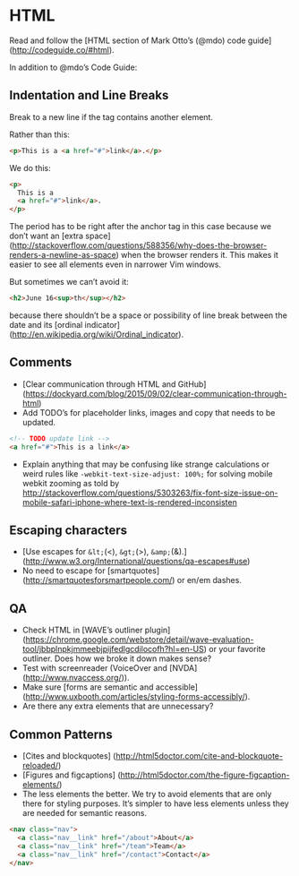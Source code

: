 # HTML

Read and follow the
[HTML section of Mark Otto’s (@mdo) code guide]
(http://codeguide.co/#html).

In addition to @mdo’s Code Guide:

## Indentation and Line Breaks

Break to a new line if the tag contains another element.

Rather than this:

```html
<p>This is a <a href="#">link</a>.</p>
```

We do this:

```html
<p>
  This is a
  <a href="#">link</a>.
</p>
```

The period has to be right after the anchor tag in this case because we don’t want an
[extra space]
(http://stackoverflow.com/questions/588356/why-does-the-browser-renders-a-newline-as-space)
when the browser renders it. This makes it easier to see all elements
even in narrower Vim windows.

But sometimes we can’t avoid it:

```html
<h2>June 16<sup>th</sup></h2>
```

because there shouldn’t be a space or possibility of line break
between the date and its
[ordinal indicator]
(http://en.wikipedia.org/wiki/Ordinal_indicator).

## Comments

* [Clear communication through HTML and GitHub]
  (https://dockyard.com/blog/2015/09/02/clear-communication-through-html)
* Add TODO’s for placeholder links, images and copy that needs to be
  updated.
```html
<!-- TODO update link -->
<a href="#">This is a link</a>
```
* Explain anything that may be confusing like strange calculations or
  weird rules like `-webkit-text-size-adjust: 100%;` for solving mobile
  webkit zooming as told by
  http://stackoverflow.com/questions/5303263/fix-font-size-issue-on-mobile-safari-iphone-where-text-is-rendered-inconsisten

## Escaping characters

* [Use escapes for `&lt;`(<), `&gt;`(>), `&amp;`(&).]
  (http://www.w3.org/International/questions/qa-escapes#use)
* No need to escape for
  [smartquotes]
  (http://smartquotesforsmartpeople.com/) or en/em dashes.

## QA

* Check HTML in
  [WAVE’s outliner plugin]
  (https://chrome.google.com/webstore/detail/wave-evaluation-tool/jbbplnpkjmmeebjpijfedlgcdilocofh?hl=en-US)
  or your favorite outliner. Does how we broke it down makes sense?
* Test with screenreader (VoiceOver and
  [NVDA]
  (http://www.nvaccess.org/)).
* Make sure
  [forms are semantic and accessible]
  (http://www.uxbooth.com/articles/styling-forms-accessibly/).
* Are there any extra elements that are unnecessary?

## Common Patterns

* [Cites and blockquotes]
  (http://html5doctor.com/cite-and-blockquote-reloaded/)
* [Figures and figcaptions]
  (http://html5doctor.com/the-figure-figcaption-elements/)
* The less elements the better. We try to avoid elements that are only
  there for styling purposes. It’s simpler to have less elements unless
  they are needed for semantic reasons.
```html
<nav class="nav">
  <a class="nav__link" href="/about">About</a>
  <a class="nav__link" href="/team">Team</a>
  <a class="nav__link" href="/contact">Contact</a>
</nav>
```
